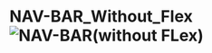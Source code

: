 # NAV-BAR_Without_Flex![NAV-BAR(without FLex)](https://user-images.githubusercontent.com/114283330/194093928-7b82aae9-d1e4-46a7-9988-34ac96e175ab.png)

